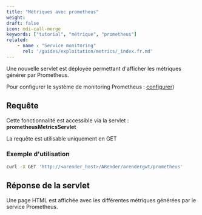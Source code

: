 ```yaml
---
title: "Métriques avec prometheus"
weight: 
draft: false
icon: mdi-call-merge
keywords: ["tutorial", "métrique", "prometheus"]
related:
    - name : "Service monitoring"
      rel: '/guides/exploitation/metrics/_index.fr.md'
---
```


Une nouvelle servlet est déployée permettant d'afficher les métriques générer par Prometheus.

Pour configurer le système de monitoring Prometheus : [configurer](broken-link.md))

## Requête 

Cette fonctionnalité est accessible via la servlet : **prometheusMetricsServlet**

La requête est utilisable uniquement en GET


### Exemple d'utilisation

``` bash
curl -X GET 'http://<arender_host>/ARender/arendergwt/prometheus'
```


## Réponse de la servlet

Une page HTML est affichée avec les différentes métriques générées par le service Prometheus.